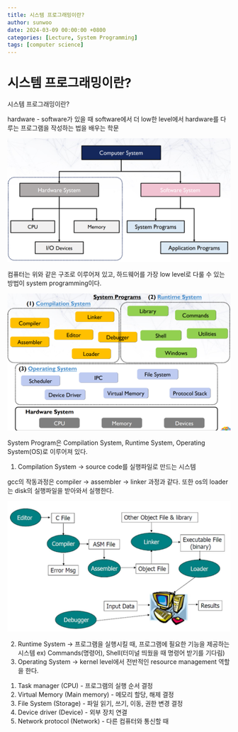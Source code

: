 ```yaml
---
title: 시스템 프로그래밍이란?
author: sunwoo
date: 2024-03-09 00:00:00 +0800
categories: [Lecture, System Programming]
tags: [computer science]
---
```


# 시스템 프로그래밍이란?

시스템 프로그래밍이란?

hardware - software가 있을 때 software에서 더 low한 level에서 hardware를 다루는 프로그램을 작성하는 법을 배우는 학문

![overall_computer_system](/assets/img/post/What_is_system_programming/overall_computer_system.png)

컴퓨터는 위와 같은 구조로 이루어져 있고, 하드웨어를 가장 low level로 다룰 수 있는 방법이 system programming이다.

![system_programs](/assets/img/post/What_is_system_programming/system_programs.png)

System Program은 Compilation System, Runtime System, Operating System(OS)로 이루어져 있다.

1. Compilation System
→ source code를 실행파일로 만드는 시스템

gcc의 작동과정은 compiler → assembler → linker 과정과 같다.
또한 os의 loader는 disk의 실행파일을 받아와서 실행한다.
    
![computer_workflow](/assets/img/post/What_is_system_programming/computer_workflow.png)
    
2. Runtime System
→ 프로그램을 실행시킬 때, 프로그램에 필요한 기능을 제공하는 시스템
ex) Commands(명령어), Shell(터미널 띄웠을 때 명령어 받기를 기다림)
3. Operating System
→ kernel level에서 전반적인 resource management 역할을 한다.

1) Task manager (CPU) - 프로그램의 실행 순서 결정
2) Virtual Memory (Main memory) - 메모리 할당, 해제 결정
3) File System (Storage) - 파일 읽기, 쓰기, 이동, 권한 변경 결정
4) Device driver (Device) - 외부 장치 연결
5) Network protocol (Network) - 다른 컴퓨터와 통신할 때
    
<!-- 저작권 이슈 -->
<!-- ![hardware_software_process](/assets/img/post/What_is_system_programming/hardware_software_process.png) -->
